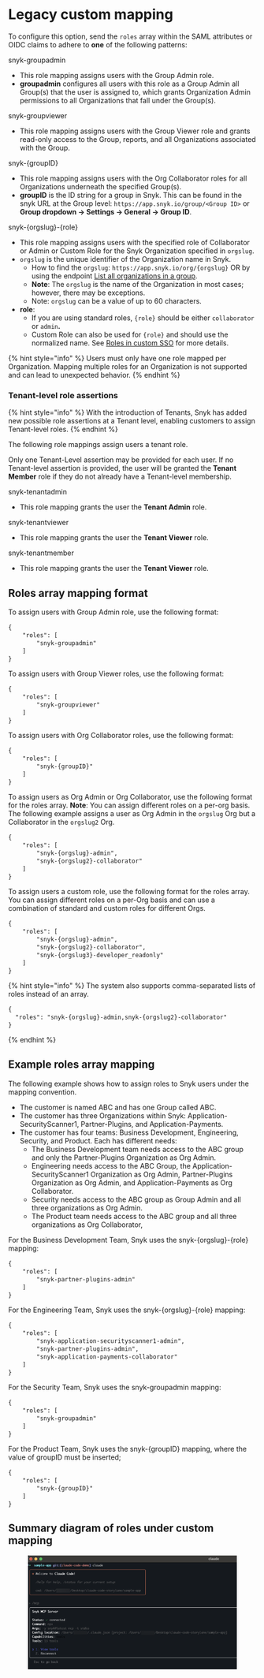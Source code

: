 # Legacy custom mapping

To configure this option, send the `roles` array within the SAML attributes or OIDC claims to adhere to **one** of the following patterns:

snyk-groupadmin

* This role mapping assigns users with the Group Admin role.
* **groupadmin** configures all users with this role as a Group Admin all Group(s) that the user is assigned to, which grants Organization Admin permissions to all Organizations that fall under the Group(s).

snyk-groupviewer

* This role mapping assigns users with the Group Viewer role and grants read-only access to the Group, reports, and all Organizations associated with the Group.

snyk-{groupID}

* This role mapping assigns users with the Org Collaborator roles for all Organizations underneath the specified Group(s).
* **groupID** is the ID string for a group in Snyk. This can be found in the snyk URL at the Group level: `https://app.snyk.io/group/<Group ID>` or **Group dropdown -> Settings -> General -> Group ID**.

snyk-{orgslug}-{role}

* This role mapping assigns users with the specified role of Collaborator or Admin or Custom Role for the Snyk Organization specified in `orgslug`.
* `orgslug` is the unique identifier of the Organization name in Snyk.
  * How to find the `orgslug`: `https://app.snyk.io/org/{orgslug}` OR by using the endpoint [List all organizations in a group](../../../snyk-api/reference/groups-v1.md#group-groupid-orgs).
  * **Note**: The `orgslug` is the name of the Organization in most cases; however, there may be exceptions.
  * Note: `orgslug` can be a value of up to 60 characters.
* **role**:
  * If you are using standard roles, `{role}` should be either `collaborator` or `admin`**.**
  * Custom Role can also be used for `{role}` and should use the normalized name. See [Roles in custom SSO](../../../snyk-admin/user-roles/user-role-management.md#use-roles-in-custom-sso) for more details.

{% hint style="info" %}
Users must only have one role mapped per Organization. Mapping multiple roles for an Organization is not supported and can lead to unexpected behavior.
{% endhint %}

### Tenant-level role assertions

{% hint style="info" %}
With the introduction of Tenants, Snyk has added new possible role assertions at a Tenant level, enabling customers to assign Tenant-level roles.
{% endhint %}

The following role mappings assign users a tenant role.

Only one Tenant-Level assertion may be provided for each user. If no Tenant-level assertion is provided, the user will be granted the **Tenant Member** role if they do not already have a Tenant-level membership.

snyk-tenantadmin

* This role mapping grants the user the **Tenant Admin** role.

snyk-tenantviewer

* This role mapping grants the user the **Tenant Viewer** role.

snyk-tenantmember

* This role mapping grants the user the **Tenant Viewer** role.

## Roles array mapping format

To assign users with Group Admin role, use the following format:

```
{
    "roles": [
        "snyk-groupadmin"
    ]
}
```

To assign users with Group Viewer roles, use the following format:

```
{
    "roles": [
        "snyk-groupviewer"
    ]
}
```

To assign users with Org Collaborator roles, use the following format:

```
{
    "roles": [
        "snyk-{groupID}"
    ]
}
```

To assign users as Org Admin or Org Collaborator, use the following format for the roles array. **Note**: You can assign different roles on a per-org basis. The following example assigns a user as Org Admin in the `orgslug` Org but a Collaborator in the `orgslug2` Org.

```
{
    "roles": [
        "snyk-{orgslug}-admin",
        "snyk-{orgslug2}-collaborator"
    ]
}
```

To assign users a custom role, use the following format for the roles array. You can assign different roles on a per-Org basis and can use a combination of standard and custom roles for different Orgs.

```
{
    "roles": [
        "snyk-{orgslug}-admin",
        "snyk-{orgslug2}-collaborator",
        "snyk-{orgslug3}-developer_readonly"
    ]
}
```

{% hint style="info" %}
The system also supports comma-separated lists of roles instead of an array.

```
{
  "roles": "snyk-{orgslug}-admin,snyk-{orgslug2}-collaborator"
}
```
{% endhint %}

## Example roles array mapping

The following example shows how to assign roles to Snyk users under the mapping convention.

* The customer is named ABC and has one Group called ABC.
* The customer has three Organizations within Snyk: Application-SecurityScanner1, Partner-Plugins, and Application-Payments.
* The customer has four teams: Business Development, Engineering, Security, and Product. Each has different needs:
  * The Business Development team needs access to the ABC group and only the Partner-Plugins Organization as Org Admin.
  * Engineering needs access to the ABC Group, the Application-SecurityScanner1 Organization as Org Admin, Partner-Plugins Organization as Org Admin, and Application-Payments as Org Collaborator.
  * Security needs access to the ABC group as Group Admin and all three organizations as Org Admin.
  * The Product team needs access to the ABC group and all three organizations as Org Collaborator,

For the Business Development Team, Snyk uses the snyk-{orgslug}-{role} mapping:

```
{
    "roles": [
        "snyk-partner-plugins-admin"
    ]
}
```

For the Engineering Team, Snyk uses the snyk-{orgslug}-{role} mapping:

```
{
    "roles": [
        "snyk-application-securityscanner1-admin",
        "snyk-partner-plugins-admin",
        "snyk-application-payments-collaborator"
    ]
}
```

For the Security Team, Snyk uses the snyk-groupadmin mapping:

```
{
    "roles": [
        "snyk-groupadmin"
    ]
}
```

For the Product Team, Snyk uses the snyk-{groupID} mapping, where the value of groupID must be inserted;

```
{
    "roles": [
        "snyk-{groupID}"
    ]
}
```

## Summary diagram of roles under custom mapping

<figure><img src="../../../.gitbook/assets/image (373).png" alt=""><figcaption></figcaption></figure>
